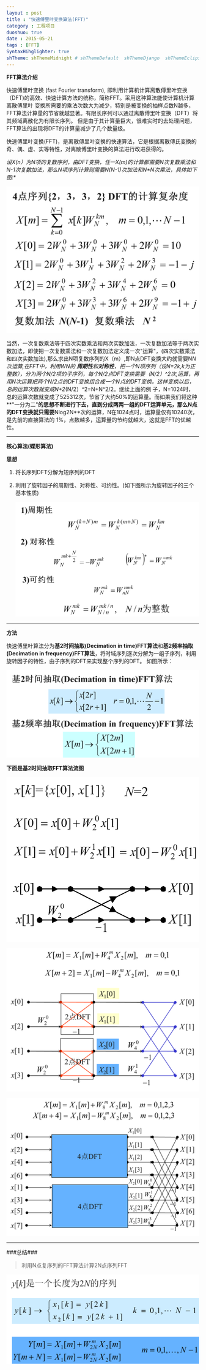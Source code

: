 ```yaml
---
layout : post
title : "快速傅里叶变换算法(FFT)"
category : 工程项目
duoshuo: true
date : 2015-05-21
tags : [FFT]
SyntaxHihglighter: true
shTheme: shThemeMidnight # shThemeDefault  shThemeDjango  shThemeEclipse  shThemeEmacs  shThemeFadeToGrey  shThemeMidnight  shThemeRDark
---
```


**FFT算法介绍**

快速傅里叶变换 (fast Fourier transform), 即利用计算机计算离散傅里叶变换（DFT)的高效、快速计算方法的统称，简称FFT。采用这种算法能使计算机计算离散傅里叶
变换所需要的乘法次数大为减少，特别是被变换的抽样点数N越多，FFT算法计算量的节省就越显著。有限长序列可以通过离散傅里叶变换（DFT）将其频域离散化为有限长序列。
但是由于其计算量巨大，很难实时的去处理问题，FFT算法的出现将DFT的计算量减少了几个数量级。

<!-- more -->

快速傅里叶变换(FFT)，是离散傅里叶变换的快速算法，它是根据离散傅氏变换的奇、偶、虚、实等特性，对离散傅里叶变换的算法进行改进获得的。

**设X(n）为N项的复数序列，由DFT变换，任一X(m)的计算都需要N次复数乘法和N-1次复数加法，那么N项序列计算则需要N*(N-1)次加法和N*N次乘法，具体如下图:**

![FFT](/res/img/blog/2015/05/21/fft.png)

当然，一次复数乘法等于四次实数乘法和两次实数加法，一次复数加法等于两次实数加法，即使把一次复数乘法和一次复数加法定义成一次"运算"，(四次实数乘法和四次实数加法),那么求出N项复数序列的X（m）,即N点DFT变换大约就需要N*N次运算,在FFT中，利用WN的
**周期性**和**对称性**，把一个N项序列（设N=2k,k为正整数），分为两个N/2项的子序列，每个N/2点DFT变换需要（N/2）^2次,运算，再用N次运算把两个N/2点的DFT变换组合成一个N点的DFT变换。这样变换以后，总的运算次数就变成N+2*(N/2）^2=N+N^2/2。继续上面的例
子，N=1024时，总的运算次数就变成了525312次，节省了大约50%的运算量。而如果我们将这种**"一分为二"**的思想不断进行下去，直到分成两两一组的DFT运算单元，那么N点的DFT变换就只需要**Nlog2N**次的运算，N在1024点时，运算量仅有10240次，是先前的直接算法的
1%，点数越多，运算量的节约就越大，这就是FFT的优越性。

---

**核心算法(蝶形算法)**

**思想**

1. 将长序列DFT分解为短序列的DFT
2. 利用了旋转因子的周期性、对称性、可约性。(如下图所示为旋转因子的三个基本性质)

	![旋转因子](/res/img/blog/2015/05/21/pic1.png)
	
---

**方法**

快速傅里叶算法分为**基2时间抽取(Decimation in time)FFT算法**和**基2频率抽取(Decimation in frequency)FFT算法**，将时域序列逐次分解为一组子序列，利用旋转因子的特性，由子序列的DFT来实现整个序列的DFT。
如图所示：

![FFT算法核心算法](/res/img/blog/2015/05/21/pic2.png)

**下面是基2时间抽取FFT算法流图**

![基2时间抽取FFT算法流图1](/res/img/blog/2015/05/21/pic3.png)

![基2时间抽取FFT算法流图2](/res/img/blog/2015/05/21/pic4.png)

![基2时间抽取FFT算法流图3](/res/img/blog/2015/05/21/pic5.png)
	
---

###总结###


>利用N点复序列的FFT算法计算2N点序列FFT

![总结](/res/img/blog/2015/05/21/pic6.png)






